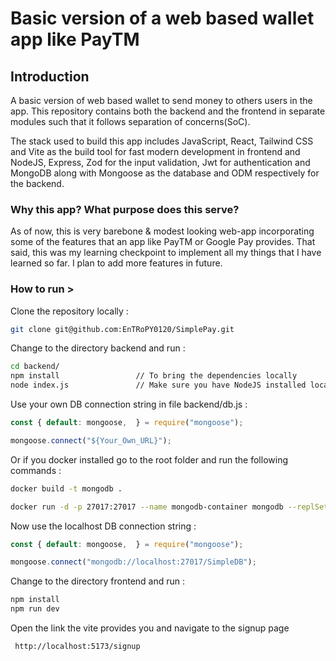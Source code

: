 
# Basic version of a web based wallet app like PayTM

## Introduction 

A basic version of web based wallet to send money to others users in the app. This repository contains both the backend and the frontend in separate modules such that it follows separation of concerns(SoC). 

The stack used to build this app includes JavaScript, React, Tailwind CSS and Vite as the build tool for fast modern development in frontend and NodeJS, Express, Zod for the input validation, Jwt for authentication and MongoDB along with Mongoose as the database and ODM respectively for the backend.  

### Why this app? What purpose does this serve? 

As of now, this is very barebone & modest looking web-app incorporating some of the features that an app like PayTM or Google Pay provides. That said, this was my learning checkpoint to implement all my things that I have learned so far. I plan to add more features in future.

### How to run >

Clone the repository locally :
```bash
git clone git@github.com:EnTRoPY0120/SimplePay.git
```
Change to the directory backend and run :
```bash 
cd backend/
npm install                 // To bring the dependencies locally 
node index.js               // Make sure you have NodeJS installed locally
``` 
Use your own DB connection string in file backend/db.js :
```js
const { default: mongoose,  } = require("mongoose");

mongoose.connect("${Your_Own_URL}");
```

Or if you docker installed go to the root folder and run the following commands :
```bash
docker build -t mongodb .

docker run -d -p 27017:27017 --name mongodb-container mongodb --replSet rs
```

Now use the localhost DB connection string : 
```js
const { default: mongoose,  } = require("mongoose");

mongoose.connect("mongodb://localhost:27017/SimpleDB");
```


Change to the directory frontend and run :

```bash 
npm install 
npm run dev 
``` 

Open the link the vite provides you and navigate to the signup page
```
 http://localhost:5173/signup
```